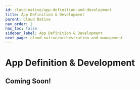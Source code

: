 ```yaml
---
id: cloud-native/app-definition-and-development
title: App Definition & Development
parent: Cloud Native
nav_order: 2
has_toc: false
sidebar_label: App Definition & Development
next_page: cloud-native/orchestration-and-management
---
```


# App Definition & Development

## Coming Soon!